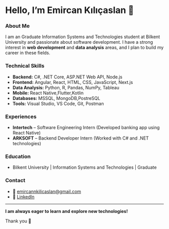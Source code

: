 # Hello, I’m Emircan Kılıçaslan 👋

### About Me
I am an Graduate Information Systems and Technologies student at Bilkent University and passionate about software development. I have a strong interest in **web development** and **data analysis** areas, and I plan to build my career in these fields.

### Technical Skills
- **Backend:** C#, .NET Core, ASP.NET Web API, Node.js
- **Frontend:** Angular, React, HTML, CSS, JavaScript, Next.js
- **Data Analysis:** Python, R, Pandas, NumPy, Tableau 
- **Mobile:** React Native,Flutter,Kotlin
- **Databases:** MSSQL, MongoDB,PostreSQL
- **Tools:** Visual Studio, VS Code, Git, Postman  

### Experiences
- **Intertech** – Software Engineering Intern (Developed banking app using React Native)  
- **ARKSOFT** – Backend Developer Intern (Worked with C# and .NET technologies)  


### Education
- Bilkent University | Information Systems and Technologies | Graduate

### Contact
- 📧 emircannkilicaslan@gmail.com  
- 🔗 [LinkedIn](https://www.linkedin.com/in/emircan-kılıçaslan)

---

**I am always eager to learn and explore new technologies!**

Thank you 🙏


